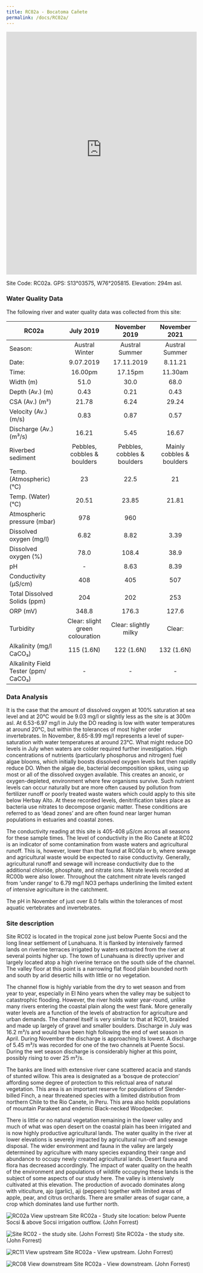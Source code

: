 ```yaml
---
title: RC02a - Bocatoma Cañete
permalink: /docs/RC02a/
---
```


<iframe width="100%" height="640" allowfullscreen style="border-style:none;" src="https://cavep-undc-hosting.netlify.com/sites/RC02a/app-files/"></iframe>


Site Code: RC02a.  GPS: S13°03575, W76°205815. Elevation:
294m asl.

### Water Quality Data

The following river and water quality data was collected from this site:

|     RC02a                                   |                 July 2019                |            November 2019           |           November 2021          |
|---------------------------------------------|:----------------------------------------:|:----------------------------------:|:--------------------------------:|
|     Season:                                 |               Austral Winter             |            Austral Summer          |           Austral Summer         |
|     Date:                                   |                 9.07.2019                |              17.11.2019            |              8.11.21             |
|     Time:                                   |                  16.00pm                 |               17.15pm              |              11.30am             |
|     Width (m)                               |                    51.0                  |                 30.0               |                68.0              |
|     Depth (Av.) (m)                         |                    0.43                  |                 0.21               |                0.43              |
|     CSA (Av.) (m²)                          |                   21.78                  |                 6.24               |               29.24              |
|     Velocity (Av.) (m/s)                    |                    0.83                  |                 0.87               |                0.57              |
|     Discharge (Av.) (m³/s)                  |                   16.21                  |                 5.45               |               16.67              |
|     Riverbed sediment                       |        Pebbles, cobbles & boulders       |     Pebbles, cobbles & boulders    |     Mainly cobbles & boulders    |
|     Temp. (Atmospheric) (°C)                |                     23                   |                 22.5               |                 21               |
|     Temp. (Water) (°C)                      |                   20.51                  |                23.85               |               21.81              |
|     Atmospheric pressure (mbar)             |                    978                   |                 960                |                                  |
|     Dissolved oxygen (mg/l)                 |                    6.82                  |                 8.82               |                3.39              |
|     Dissolved oxygen (%)                    |                    78.0                  |                108.4               |                38.9              |
|     pH                                      |                     -                    |                 8.63               |                8.39              |
|     Conductivity (µS/cm)                    |                    408                   |                 405                |                507               |
|     Total Dissolved Solids (ppm)            |                    204                   |                 202                |                253               |
|     ORP (mV)                                |                   348.8                  |                176.3               |               127.6              |
|     Turbidity                               |     Clear: slight   green colouration    |       Clear:   slightly milky      |               Clear:             |
|     Alkalinity (mg/l CaCO₃)                 |                 115 (1.6N)               |              122 (1.6N)            |             132 (1.6N)           |
|     Alkalinity Field Tester (ppm/ CaCO₃)    |                     -                    |                  -                 |                 -                |

### Data Analysis
It is the case that the amount of dissolved oxygen at 100% saturation at sea level and at 20°C would be 9.03 mg/l or slightly less as the site is at 300m asl. At 6.53-6.97 mg/l in July the DO reading is low with water temperatures at around 20°C, but within the tolerances of most higher order invertebrates. In November, 8.65-8.99 mg/l represents a level of super-saturation with water temperatures at around 23°C. What might reduce DO levels in July when waters are colder required further investigation. High concentrations of nutrients (particularly phosphorus and nitrogen) fuel algae blooms, which initially boosts dissolved oxygen levels but then rapidly reduce DO. When the algae die, bacterial decomposition spikes, using up most or all of the dissolved oxygen available. This creates an anoxic, or oxygen-depleted, environment where few organisms survive. Such nutrient levels can occur naturally but are more often caused by pollution from fertilizer runoff or poorly treated waste waters which could apply to this site below Herbay Alto. At these recorded levels, denitrification takes place as bacteria use nitrates to decompose organic matter. These conditions are referred to as ‘dead zones’ and are often found near larger human populations in estuaries and coastal zones. 

The conductivity reading at this site is 405-408 µS/cm across all seasons for these sample times. The level of conductivity in the Rio Canete at RC02 is an indicator of some contamination from waste waters and agricultural runoff. This is, however, lower than that found at RC00a or b, where sewage and agricultural waste would be expected to raise conductivity. Generally, agricultural runoff and sewage will increase conductivity due to the additional chloride, phosphate, and nitrate ions. Nitrate levels recorded at RC00b were also lower. Throughout the catchment nitrate levels ranged from ‘under range’ to 6.79 mg/l NO3 perhaps underlining the limited extent of intensive agriculture in the catchment.

The pH in November of just over 8.0 falls within the tolerances of most aquatic vertebrates and invertebrates.

### Site description
Site RC02 is located in the tropical zone just below Puente Socsi and the long linear settlement of Lunahuana. It is flanked by intensively farmed lands on riverine terraces irrigated by waters extracted from the river at several points higher up. The town of Lunahuana is directly upriver and largely located atop a high riverine terrace on the south side of the channel. The valley floor at this point is a narrowing flat flood plain bounded north and south by arid desertic hills with little or no vegetation.

The channel flow is highly variable from the dry to wet season and from year to year, especially in El Nino years when the valley may be subject to catastrophic flooding. However, the river holds water year-round, unlike many rivers entering the coastal plain along the west flank. More generally water levels are a function of the levels of abstraction for agriculture and urban demands. The channel itself is very similar to that at RC01, braided and made up largely of gravel and smaller boulders. Discharge in July was 16.2 m³/s and would have been high following the end of wet season in April. During November the discharge is approaching its lowest. A discharge of 5.45 m³/s was recorded for one of the two channels at Puente Socsi. During the wet season discharge is considerably higher at this point, possibly rising to over 25 m³/s.

The banks are lined with extensive river cane scattered acacia and stands of stunted willow. This area is designated as a ‘bosque de proteccion’ affording some degree of protection to this relictual area of natural vegetation. This area is an important reserve for populations of Slender-billed Finch, a near threatened species with a limited distribution from northern Chile to the Rio Canete, in Peru. This area also holds populations of mountain Parakeet and endemic Black-necked Woodpecker. 

There is little or no natural vegetation remaining in the lower valley and much of what was open desert on the coastal plain has been irrigated and is now highly productive agricultural lands. The water quality in the river at lower elevations is severely impacted by agricultural run-off and sewage disposal. The wider environment and fauna in the valley are largely determined by agriculture with many species expanding their range and abundance to occupy newly created agricultural lands. Desert fauna and flora has decreased accordingly. The impact of water quality on the health of the environment and populations of wildlife occupying these lands is the subject of some aspects of our study here. The valley is intensively cultivated at this elevation. The production of avocado dominates along with viticulture, ajo (garlic), aji (peppers) together with limited areas of apple, pear, and citrus orchards. There are smaller areas of sugar cane, a crop which dominates land use further north. 


![RC02a View upstream](/assets/SiteDescriptions/RC02/RC02aBelowPuenteSocsi.jpg)
Site RC02a - Study site location: below Puente Socsi & above Socsi irrigation outflow. (John Forrest)


![Site RC02 - the study site. (John Forrest)](/assets/SiteDescriptions/RC02/RC02Studysite.JPG)
Site RC02a - the study site. (John Forrest)


![RC11 View upstream](/assets/SiteDescriptions/RC02/RC02Viewupstream.JPG)
Site RC02a - View upstream. (John Forrest)


![RC08 View downstream](/assets/SiteDescriptions/RC02/RC02Viewdownstream.JPG)
Site RC02a - View downstream. (John Forrest)
